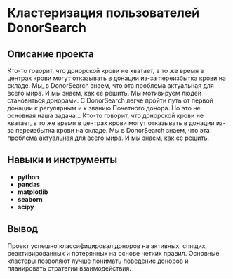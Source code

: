 # Кластеризация пользователей DonorSearch

## Описание проекта

Кто-то говорит, что донорской крови не хватает, в то же время в центрах крови могут отказывать в донации из-за переизбытка крови на складе. Мы, в DonorSearch знаем, что эта проблема актуальная для всего мира. И мы знаем, как ее решить. Мы мотивируем людей становиться донорами. С DonorSearch легче пройти путь от первой донации к регулярным и к званию Почетного донора. Но это не основная наша задача… Кто-то говорит, что донорской крови не хватает, в то же время в центрах крови могут отказывать в донации из-за переизбытка крови на складе. Мы в DonorSearch знаем, что эта проблема актуальная для всего мира. И мы знаем, как ее решить.

## Навыки и инструменты

- **python**
- **pandas**
- **matplotlib**
- **seaborn**
- **scipy**

## Вывод

Проект успешно классифицировал доноров на активных, спящих, реактивированных и потерянных на основе четких правил. Основные кластеры позволяют лучше понимать поведение доноров и планировать стратегии взаимодействия.